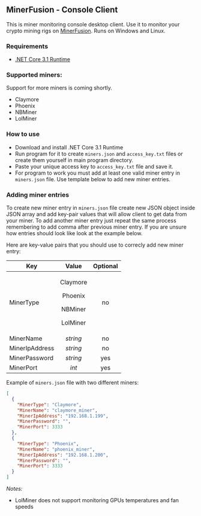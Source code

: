 ## MinerFusion - Console Client

This is miner monitoring console desktop client. Use it to monitor your crypto mining rigs on [MinerFusion](https://minerfusion.com). Runs on Windows and Linux.

### Requirements
- [.NET Core 3.1 Runtime](https://dotnet.microsoft.com/download)

### Supported miners:

Support for more miners is coming shortly.

- Claymore
- Phoenix
- NBMiner
- LolMiner

### How to use

- Download and install .NET Core 3.1 Runtime
- Run program for it to create `miners.json` and `access_key.txt` files or create them yourself in main program directory.
- Paste your unique access key to `access_key.txt` file and save it.
- For program to work you must add at least one valid miner entry in `miners.json` file. Use template below to add new miner entries.

### Adding miner entries

To create new miner entry in `miners.json` file create new JSON object inside JSON array and add key-pair values that will allow client to get data from your miner. To add another miner entry just repeat the same process remembering to add comma after previous miner entry. If you are unsure how entries should look like look at the example below.

Here are key-value pairs that you should use to correcly add new miner entry:

| Key           | Value                                                      | Optional          |
| ------------- |:----------------------------------------------------------:|:-----------------:|
| MinerType     | <p>Claymore</p><p>Phoenix</p><p>NBMiner</p><p>LolMiner</p> | no                |
| MinerName     | *string*                                                   | no                |
| MinerIpAddress| *string*                                                   | no                |
| MinerPassword | *string*                                                   | yes               |
| MinerPort     | *int*                                                      | yes               |


Example of `miners.json` file with two different miners:
```json
[
  {
    "MinerType": "Claymore",
    "MinerName": "claymore_miner",
    "MinerIpAddress": "192.168.1.199",
    "MinerPassword": "",
    "MinerPort": 3333
  },
  {
    "MinerType": "Phoenix",
    "MinerName": "phoenix_miner",
    "MinerIpAddress": "192.168.1.200",
    "MinerPassword": "",
    "MinerPort": 3333
  }
]
```

*Notes:*

- LolMiner does not support monitoring GPUs temperatures and fan speeds
